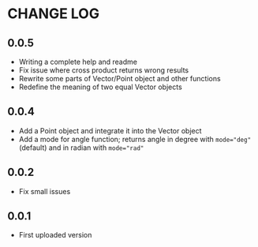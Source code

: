 
# CHANGE LOG

## 0.0.5

* Writing a complete help and readme
* Fix issue where cross product returns wrong results
* Rewrite some parts of Vector/Point object and other functions
* Redefine the meaning of two equal Vector objects

## 0.0.4

* Add a Point object and integrate it into the Vector object
* Add a mode for angle function; returns angle in degree with `mode="deg"` (default) and in radian with `mode="rad"`

## 0.0.2

* Fix small issues

## 0.0.1

* First uploaded version
